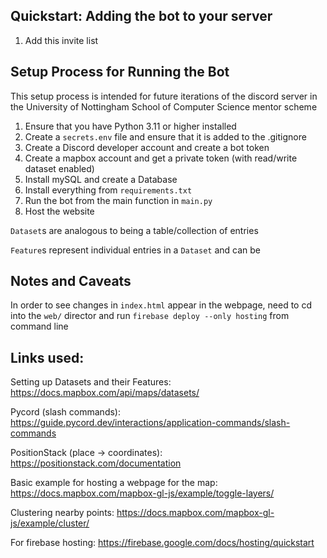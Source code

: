 
## Quickstart: Adding the bot to your server
1. Add this invite list

## Setup Process for Running the Bot

This setup process is intended for future iterations of the discord server in the University of Nottingham School of Computer Science mentor scheme

1. Ensure that you have Python 3.11 or higher installed
2. Create a `secrets.env` file and ensure that it is added to the .gitignore
3. Create a Discord developer account and create a bot token
4. Create a mapbox account and get a private token (with read/write dataset enabled)
5. Install mySQL and create a Database 
6. Install everything from `requirements.txt`
7. Run the bot from the main function in `main.py`
8. Host the website

`Dataset`s are analogous to being a table/collection of entries

`Feature`s represent individual entries in a `Dataset` and can be 

## Notes and Caveats

In order to see changes in `index.html` appear in the webpage, need to cd into the `web/` director and run 
`firebase deploy --only hosting` from command line

## Links used:
Setting up Datasets and their Features: https://docs.mapbox.com/api/maps/datasets/

Pycord (slash commands): https://guide.pycord.dev/interactions/application-commands/slash-commands

PositionStack (place -> coordinates): https://positionstack.com/documentation

Basic example for hosting a webpage for the map: https://docs.mapbox.com/mapbox-gl-js/example/toggle-layers/

Clustering nearby points: https://docs.mapbox.com/mapbox-gl-js/example/cluster/


For firebase hosting: https://firebase.google.com/docs/hosting/quickstart

